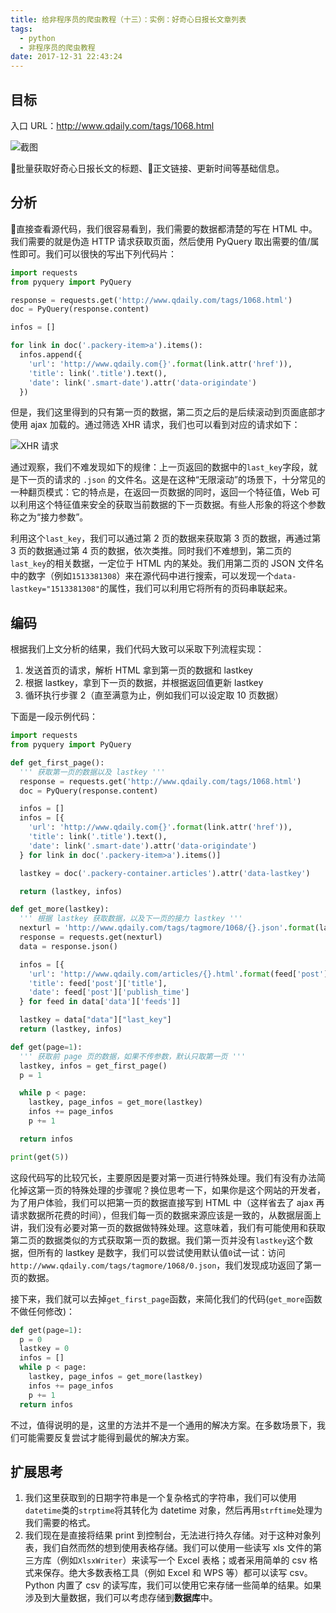 ```yaml
---
title: 给非程序员的爬虫教程（十三）：实例：好奇心日报长文章列表
tags:
  - python
  - 非程序员的爬虫教程
date: 2017-12-31 22:43:24
---
```


## 目标

入口 URL：http://www.qdaily.com/tags/1068.html

![截图](http://ww1.sinaimg.cn/large/9f9426adgy1fn0bxvmcdsj21z4166e13.jpg)

批量获取好奇心日报长文的标题、正文链接、更新时间等基础信息。
<!-- more -->

## 分析

直接查看源代码，我们很容易看到，我们需要的数据都清楚的写在 HTML 中。我们需要的就是伪造 HTTP 请求获取页面，然后使用 PyQuery 取出需要的值/属性即可。我们可以很快的写出下列代码片：
```python
import requests
from pyquery import PyQuery

response = requests.get('http://www.qdaily.com/tags/1068.html')
doc = PyQuery(response.content)

infos = []

for link in doc('.packery-item>a').items():
  infos.append({
    'url': 'http://www.qdaily.com{}'.format(link.attr('href')),
    'title': link('.title').text(),
    'date': link('.smart-date').attr('data-origindate')
  })
```

但是，我们这里得到的只有第一页的数据，第二页之后的是后续滚动到页面底部才使用 ajax 加载的。通过筛选 XHR 请求，我们也可以看到对应的请求如下：

![XHR 请求](http://ww1.sinaimg.cn/large/9f9426adgy1fn0bthln1rj213w0vugv0.jpg)

通过观察，我们不难发现如下的规律：上一页返回的数据中的`last_key`字段，就是下一页的请求的 `.json` 的文件名。这是在这种“无限滚动”的场景下，十分常见的一种翻页模式：它的特点是，在返回一页数据的同时，返回一个特征值，Web 可以利用这个特征值来安全的获取当前数据的下一页数据。有些人形象的将这个参数称之为“接力参数”。

利用这个`last_key`，我们可以通过第 2 页的数据来获取第 3 页的数据，再通过第 3 页的数据通过第 4 页的数据，依次类推。同时我们不难想到，第二页的`last_key`的相关数据，一定位于 HTML 内的某处。我们用第二页的 JSON 文件名中的数字（例如`1513381308`）来在源代码中进行搜索，可以发现一个`data-lastkey="1513381308"`的属性，我们可以利用它将所有的页码串联起来。

## 编码
根据我们上文分析的结果，我们代码大致可以采取下列流程实现：
1. 发送首页的请求，解析 HTML 拿到第一页的数据和 lastkey
2. 根据 lastkey，拿到下一页的数据，并根据返回值更新 lastkey
3. 循环执行步骤 2（直至满意为止，例如我们可以设定取 10 页数据）

下面是一段示例代码：
```python
import requests
from pyquery import PyQuery

def get_first_page():
  ''' 获取第一页的数据以及 lastkey '''
  response = requests.get('http://www.qdaily.com/tags/1068.html')
  doc = PyQuery(response.content)

  infos = []
  infos = [{
    'url': 'http://www.qdaily.com{}'.format(link.attr('href')),
    'title': link('.title').text(),
    'date': link('.smart-date').attr('data-origindate')
  } for link in doc('.packery-item>a').items()]

  lastkey = doc('.packery-container.articles').attr('data-lastkey')

  return (lastkey, infos)

def get_more(lastkey):
  ''' 根据 lastkey 获取数据，以及下一页的接力 lastkey '''
  nexturl = 'http://www.qdaily.com/tags/tagmore/1068/{}.json'.format(lastkey)
  response = requests.get(nexturl)
  data = response.json()

  infos = [{
    'url': 'http://www.qdaily.com/articles/{}.html'.format(feed['post']['id']),
    'title': feed['post']['title'],
    'date': feed['post']['publish_time']
  } for feed in data['data']['feeds']]

  lastkey = data["data"]["last_key"]
  return (lastkey, infos)

def get(page=1):
  ''' 获取前 page 页的数据，如果不传参数，默认只取第一页 '''
  lastkey, infos = get_first_page()
  p = 1

  while p < page:
    lastkey, page_infos = get_more(lastkey)
    infos += page_infos
    p += 1

  return infos

print(get(5))
```

这段代码写的比较冗长，主要原因是要对第一页进行特殊处理。我们有没有办法简化掉这第一页的特殊处理的步骤呢？换位思考一下，如果你是这个网站的开发者，为了用户体验，我们可以把第一页的数据直接写到 HTML 中（这样省去了 ajax 再请求数据所花费的时间），但我们每一页的数据来源应该是一致的，从数据层面上讲，我们没有必要对第一页的数据做特殊处理。这意味着，我们有可能使用和获取第二页的数据类似的方式获取第一页的数据。我们第一页并没有`lastkey`这个数据，但所有的 lastkey 是数字，我们可以尝试使用默认值`0`试一试：访问`http://www.qdaily.com/tags/tagmore/1068/0.json`，我们发现成功返回了第一页的数据。

接下来，我们就可以去掉`get_first_page`函数，来简化我们的代码(`get_more`函数不做任何修改)：
```python
def get(page=1):
  p = 0
  lastkey = 0
  infos = []
  while p < page:
    lastkey, page_infos = get_more(lastkey)
    infos += page_infos
    p += 1
  return infos
```

不过，值得说明的是，这里的方法并不是一个通用的解决方案。在多数场景下，我们可能需要反复尝试才能得到最优的解决方案。

## 扩展思考
1. 我们这里获取到的日期字符串是一个复杂格式的字符串，我们可以使用`datetime`类的`strptime`将其转化为 datetime 对象，然后再用`strftime`处理为我们需要的格式。
2. 我们现在是直接将结果 print 到控制台，无法进行持久存储。对于这种对象列表，我们自然而然的想到使用表格存储。我们可以使用一些读写 xls 文件的第三方库（例如`XlsxWriter`）来读写一个 Excel 表格；或者采用简单的 csv 格式来保存。绝大多数表格工具（例如 Excel 和 WPS 等）都可以读写 csv。Python 内置了 csv 的读写库，我们可以使用它来存储一些简单的结果。如果涉及到大量数据，我们可以考虑存储到**数据库**中。

